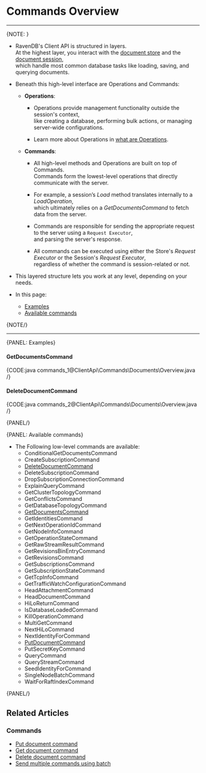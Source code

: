 # Commands Overview
---

{NOTE: }

* RavenDB's Client API is structured in layers.  
  At the highest layer, you interact with the [document store](../../client-api/what-is-a-document-store) and the [document session](../../client-api/session/what-is-a-session-and-how-does-it-work),  
  which handle most common database tasks like loading, saving, and querying documents.

* Beneath this high-level interface are Operations and Commands:

   * **Operations**:  
  
     * Operations provide management functionality outside the session's context,  
       like creating a database, performing bulk actions, or managing server-wide configurations.
     
     * Learn more about Operations in [what are Operations](../../client-api/operations/what-are-operations).

   * **Commands**:  

     * All high-level methods and Operations are built on top of Commands.  
       Commands form the lowest-level operations that directly communicate with the server.  
     
     * For example, a session’s _Load_ method translates internally to a _LoadOperation_,  
       which ultimately relies on a _GetDocumentsCommand_ to fetch data from the server.
      
     * Commands are responsible for sending the appropriate request to the server using a `Request Executor`,  
       and parsing the server's response.
     
     * All commands can be executed using either the Store's _Request Executor_ or the Session's _Request Executor_,  
       regardless of whether the command is session-related or not.

* This layered structure lets you work at any level, depending on your needs.

* In this page:
    * [Examples](../../client-api/commands/overview#examples)  
    * [Available commands](../../client-api/commands/overview#available-commands)  

{NOTE/}

---

{PANEL: Examples}

#### GetDocumentsCommand

{CODE:java commands_1@ClientApi\Commands\Documents\Overview.java /}

#### DeleteDocumentCommand

{CODE:java commands_2@ClientApi\Commands\Documents\Overview.java /}

{PANEL/}

{PANEL: Available commands}

* The Following low-level commands are available:
    * ConditionalGetDocumentsCommand
    * CreateSubscriptionCommand
    * [DeleteDocumentCommand](../../client-api/commands/documents/delete)
    * DeleteSubscriptionCommand
    * DropSubscriptionConnectionCommand
    * ExplainQueryCommand
    * GetClusterTopologyCommand
    * GetConflictsCommand
    * GetDatabaseTopologyCommand
    * [GetDocumentsCommand](../../client-api/commands/documents/get)
    * GetIdentitiesCommand
    * GetNextOperationIdCommand
    * GetNodeInfoCommand
    * GetOperationStateCommand
    * GetRawStreamResultCommand
    * GetRevisionsBinEntryCommand
    * GetRevisionsCommand
    * GetSubscriptionsCommand
    * GetSubscriptionStateCommand
    * GetTcpInfoCommand
    * GetTrafficWatchConfigurationCommand
    * HeadAttachmentCommand
    * HeadDocumentCommand
    * HiLoReturnCommand
    * IsDatabaseLoadedCommand
    * KillOperationCommand
    * MultiGetCommand
    * NextHiLoCommand
    * NextIdentityForCommand
    * [PutDocumentCommand](../../client-api/commands/documents/put)
    * PutSecretKeyCommand
    * QueryCommand
    * QueryStreamCommand
    * SeedIdentityForCommand
    * SingleNodeBatchCommand
    * WaitForRaftIndexCommand

{PANEL/}

## Related Articles

### Commands 

- [Put document command](../../client-api/commands/documents/put)  
- [Get document command](../../client-api/commands/documents/get)  
- [Delete document command](../../client-api/commands/documents/delete)
- [Send multiple commands using batch](../../client-api/commands/batches/how-to-send-multiple-commands-using-a-batch)

